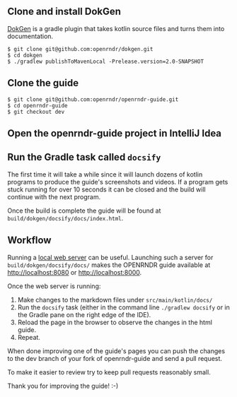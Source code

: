 ## Clone and install DokGen

[DokGen](https://github.com/openrndr/dokgen) 
is a gradle plugin that takes kotlin source files and turns them into documentation.

```
$ git clone git@github.com:openrndr/dokgen.git
$ cd dokgen
$ ./gradlew publishToMavenLocal -Prelease.version=2.0-SNAPSHOT
```

## Clone the guide

```
$ git clone git@github.com:openrndr/openrndr-guide.git
$ cd openrndr-guide
$ git checkout dev
```

## Open the openrndr-guide project in IntelliJ Idea

## Run the Gradle task called `docsify`

The first time it will take a while since it will launch dozens of kotlin programs
to produce the guide's screenshots and videos. If a program gets stuck running for over
10 seconds it can be closed and the build will continue with the next program.

Once the build is complete the guide will be found at 
`build/dokgen/docsify/docs/index.html`.

## Workflow

Running a [local web server](https://developer.mozilla.org/en-US/docs/Learn/Common_questions/set_up_a_local_testing_server) 
can be useful. Launching such a server for `build/dokgen/docsify/docs/`
makes the OPENRNDR guide available at [http://localhost:8080](http://localhost:8080) or [http://localhost:8000](http://localhost:8000).

Once the web server is running:

1. Make changes to the markdown files under `src/main/kotlin/docs/`
2. Run the `docsify` task (either in the command line `./gradlew docsify` or in
   the Gradle pane on the right edge of the IDE).
3. Reload the page in the browser to observe the changes in the html guide.
4. Repeat.

When done improving one of the guide's pages you can push the changes to the
dev branch of your fork of openrndr-guide and send a pull request.

To make it easier to review try to keep pull requests reasonably small.

Thank you for improving the guide! :-)


